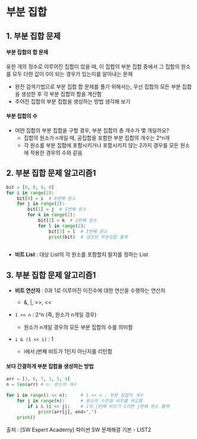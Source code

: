 # 부분 집합

## 1. 부분 집합 문제

#### 부분 집합의 합 문제

유한 개의 정수로 이루어진 집합이 있을 때, 이 집합의 부분 집합 중에서 그 집합의 원소를 모두 더한 값이 0이 되는 경우가 있는지를 알아내는 문제

* 완전 검색기법으로 부분 집합 합 문제를 풀기 위해서는, 우선 집합의 모든 부분 집합을 생성한 후 각 부분 집합의 합을 계산함
* 주어진 집합의 부분 집합을 생성하는 방법 생각해 보기



#### 부분 집합의 수

* 어떤 집합의 부분 집합을 구할 경우, 부분 집합의 총 개수가 몇 개일까요?
  * 집합의 원소가 n개일 때, 공집합을 포함한 부분 집합의 개수는 2^n개
  * 각 원소를 부분 집합에 포함시키거나 포함시키지 않는 2가지 경우를 모든 원소에 적용한 경우의 수와 같음



## 2. 부분 집합 문제 알고리즘1

```python
bit = [0, 0, 0, 0]	
for i in range(2):
    bit[0] = i	# 0번째 원소
    for j in range(2):
        bit[1] = j	# 1번째 원소
        for k in range(2):
            bit[2] = k	# 2번째 원소
            for l in range(2):
                bit[3] = l	# 3번째 원소
                print(bit)	# 생성된 부분집합 출력
  
```

* __비트 List__ : 대상 List의 각 원소를 포함할지 말지를 정하는 List



## 3. 부분 집합 문제 알고리즘1

* __비트 연산자__ : 0과 1로 이루어진 이진수에 대한 연산을 수행하는 연산자
  * &, |, >>, <<

* `1 << n` : 2^n (즉, 원소가 n개일 경우) 
  * 원소가 n개일 경우의 모든 부분 집합의 수를 의미함
* `i & (1 << i)` : 1
  * i에서 j번째 비트가 1인지 아닌지를 리턴함



#### 보다 간결하게 부분 집합을 생성하는 방법

```python
arr = [3, 6, 7, 1, 5, 4]
n = len(arr) # n: 원소의 개수

for i in range(1 << n): 	# 1 << n : 부분 집합의 개수
    for j in range(n):		# 원소의 수만큼 비트를 비교함
        if i & (i << j):	# i의 j번째 비트가 1이면 j번째 원소 출력
            print(arr[j], end=",")
    print()
```



출처 : [SW Expert Academy] 파이썬 SW 문제해결 기본 - LIST2
